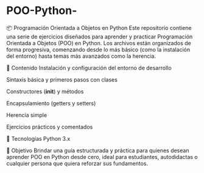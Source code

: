 # POO-Python-

📦 Programación Orientada a Objetos en Python
Este repositorio contiene una serie de ejercicios diseñados para aprender y practicar Programación Orientada a Objetos (POO) en Python. Los archivos están organizados de forma progresiva, comenzando desde lo más básico (como la instalación del entorno) hasta temas más avanzados como la herencia.

📁 Contenido
Instalación y configuración del entorno de desarrollo

Sintaxis básica y primeros pasos con clases

Constructores (__init__) y métodos

Encapsulamiento (getters y setters)

Herencia simple

Ejercicios prácticos y comentados

🐍 Tecnologías
Python 3.x

🎯 Objetivo
Brindar una guía estructurada y práctica para quienes desean aprender POO en Python desde cero, ideal para estudiantes, autodidactas o cualquier persona que quiera reforzar sus fundamentos.

